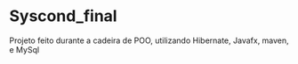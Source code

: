 # Syscond_final

Projeto feito durante a cadeira de POO, utilizando Hibernate, Javafx, maven, e MySql
